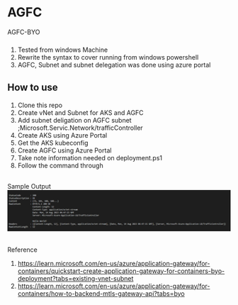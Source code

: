 # AGFC
AGFC-BYO

##### 
1. Tested from windows Machine
2. Rewrite the syntax to cover running from windows powershell 
3. AGFC, Subnet and subnet delegation was done using azure portal 
####


## How to use 

####
1. Clone this repo
2. Create vNet and Subnet for AKS and AGFC
3. Add subnet deligation on AGFC subnet ;Microsoft.Servic.Network/trafficController
4. Create AKS using Azure Portal 
5. Get the AKS kubeconfig 
6. Create AGFC using Azure Portal
7. Take note information needed on deployment.ps1 
8. Follow the command through
####

##
Sample Output 
![Alt text](output.png)
##
##
Reference 

1. https://learn.microsoft.com/en-us/azure/application-gateway/for-containers/quickstart-create-application-gateway-for-containers-byo-deployment?tabs=existing-vnet-subnet
1. https://learn.microsoft.com/en-us/azure/application-gateway/for-containers/how-to-backend-mtls-gateway-api?tabs=byo

